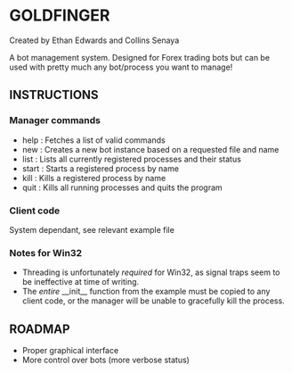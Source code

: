 <h1>GOLDFINGER</h1>
Created by Ethan Edwards and Collins Senaya

>>
A bot management system. Designed for Forex trading bots but can be used with pretty much any bot/process you want to manage!

<h2>INSTRUCTIONS</h2>
<h3>Manager commands</h3>
<ul>
  <li>help  : Fetches a list of valid commands</li>
  <li>new   : Creates a new bot instance based on a requested file and name</li>
  <li>list  : Lists all currently registered processes and their status</li>
  <li>start : Starts a registered process by name</li>
  <li>kill  : Kills a registered process by name</li>
  <li>quit  : Kills all running processes and quits the program</li>
</ul>

<h3>Client code</h3>
System dependant, see relevant example file

<h3>Notes for Win32</h3>
<ul>
  <li>Threading is unfortunately <i>required</i> for Win32, as signal traps seem to be ineffective at time of writing.</li>
  <li>The <i>entire</i> __init__ function from the example must be copied to any client code, or the manager will be unable to gracefully kill the process.</li>
</ul>

<h2>ROADMAP</h2>
<ul>
  <li>Proper graphical interface</li>
  <li>More control over bots (more verbose status)</li>
</ul>
